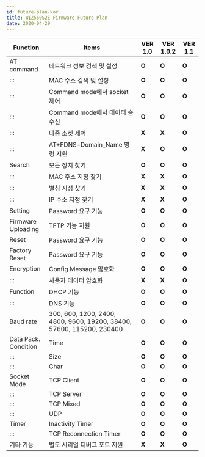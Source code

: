 ```yaml
---
id: future-plan-kor
title: WIZ550S2E Firmware Future Plan
date: 2020-04-29
---
```


| Function             | Items                                                                 | VER 1.0 | VER 1.0.2 | VER 1.1 |
| -------------------- | --------------------------------------------------------------------- | ------- | --------- | ------- |
| AT command           | 네트워크 정보 검색 및 설정                                                       | **O**   | **O**     | **O**   |
| :::                  | MAC 주소 검색 및 설정                                                        | **O**   | **O**     | **O**   |
| :::                  | Command mode에서 socket 제어                                              | **O**   | **O**     | **O**   |
| :::                  | Command mode에서 데이터 송수신                                                | **O**   | **O**     | **O**   |
| :::                  | 다중 소켓 제어                                                              | **X**   | **X**     | **O**   |
| :::                  | AT+FDNS=Domain\_Name 명령 지원                                            | **X**   | **O**     | **O**   |
| Search               | 모든 장치 찾기                                                              | **O**   | **O**     | **O**   |
| :::                  | MAC 주소 지정 찾기                                                          | **X**   | **X**     | **O**   |
| :::                  | 별칭 지정 찾기                                                              | **X**   | **X**     | **O**   |
| :::                  | IP 주소 지정 찾기                                                           | **X**   | **X**     | **O**   |
| Setting              | Password 요구 기능                                                        | **O**   | **O**     | **O**   |
| Firmware Uploading   | TFTP 기능 지원                                                            | **O**   | **O**     | **O**   |
| Reset                | Password 요구 기능                                                        | **O**   | **O**     | **O**   |
| Factory Reset        | Password 요구 기능                                                        | **O**   | **O**     | **O**   |
| Encryption           | Config Message 암호화                                                    | **O**   | **O**     | **O**   |
| :::                  | 사용자 데이터 암호화                                                           | **X**   | **X**     | **O**   |
| Function             | DHCP 기능                                                               | **O**   | **O**     | **O**   |
| :::                  | DNS 기능                                                                | **O**   | **O**     | **O**   |
| Baud rate            | 300, 600, 1200, 2400, 4800, 9600, 19200, 38400, 57600, 115200, 230400 | **O**   | **O**     | **O**   |
| Data Pack. Condition | Time                                                                  | **O**   | **O**     | **O**   |
| :::                  | Size                                                                  | **O**   | **O**     | **O**   |
| :::                  | Char                                                                  | **O**   | **O**     | **O**   |
| Socket Mode          | TCP Client                                                            | **O**   | **O**     | **O**   |
| :::                  | TCP Server                                                            | **O**   | **O**     | **O**   |
| :::                  | TCP Mixed                                                             | **O**   | **O**     | **O**   |
| :::                  | UDP                                                                   | **O**   | **O**     | **O**   |
| Timer                | Inactivity Timer                                                      | **O**   | **O**     | **O**   |
| :::                  | TCP Reconnection Timer                                                | **O**   | **O**     | **O**   |
| 기타 기능                | 별도 시리얼 디버그 포트 지원                                                      | **X**   | **X**     | **O**   |
